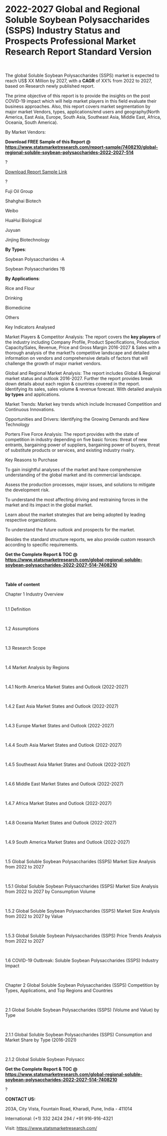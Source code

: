 <h1>2022-2027 Global and Regional Soluble Soybean Polysaccharides (SSPS) Industry Status and Prospects Professional Market Research Report Standard Version</h1><br/><p>The global Soluble Soybean Polysaccharides (SSPS) market is expected to reach US$ XX Million by 2027, with a <strong>CAGR</strong> of XX% from 2022 to 2027, based on Research newly published report.</p>
 
 
 
 <p>The prime objective of this report is to provide the insights on the post COVID-19 impact which will help market players in this field evaluate their business approaches. Also, this report covers market segmentation by major market Vendors, types, applications/end users and geography(North America, East Asia, Europe, South Asia, Southeast Asia, Middle East, Africa, Oceania, South America).</p>
 
 
 
 <p>By Market Vendors:</p>
 
 
 
 <div><b>Download FREE Sample of this Report @ <a href="https://www.statsmarketresearch.com/download-free-sample/7408210/global-regional-soluble-soybean-polysaccharides-2022-2027-514">https://www.statsmarketresearch.com/report-sample/7408210/global-regional-soluble-soybean-polysaccharides-2022-2027-514</a></b></div>
 
 
 
 <p>? </p>
 
 
 
 <p><a href="https://www.statsmarketresearch.com/download-free-sample/7408210/global-regional-soluble-soybean-polysaccharides-2022-2027-514">Download Report Sample Link</a></p>
 
 
 
 <p>? </p>
 
 
 
 <p>Fuji Oil Group</p>
 
 
 
 <p>Shahghai Biotech</p>
 
 
 
 <p>Weibo</p>
 
 
 
 <p>HuaHui Biological</p>
 
 
 
 <p>Juyuan</p>
 
 
 
 <p>Jinjing Biotechnology</p>
 
 
 
 <p><strong>By Types</strong>:</p>
 
 
 
 <p>Soybean Polysaccharides -A</p>
 
 
 
 <p>Soybean Polysaccharides ?B</p>
 
 
 
 <p><strong><strong>By Applications</strong></strong>:</p>
 
 
 
 <p>Rice and Flour</p>
 
 
 
 <p>Drinking</p>
 
 
 
 <p>Biomedicine</p>
 
 
 
 <p>Others</p>
 
 
 
 <p>Key Indicators Analysed</p>
 
 
 
 <p>Market Players & Competitor Analysis: The report covers the <strong>key players</strong> of the industry including Company Profile, Product Specifications, Production Capacity/Sales, Revenue, Price and Gross Margin 2016-2027 & Sales with a thorough analysis of the market?s competitive landscape and detailed information on vendors and comprehensive details of factors that will challenge the growth of major market vendors.</p>
 
 
 
 <p>Global and Regional Market Analysis: The report includes Global & Regional market status and outlook 2016-2027. Further the report provides break down details about each region & countries covered in the report. Identifying its sales, sales volume & revenue forecast. With detailed analysis <strong>by types</strong> and applications.</p>
 
 
 
 <p>Market Trends: Market key trends which include Increased Competition and Continuous Innovations.</p>
 
 
 
 <p>Opportunities and Drivers: Identifying the Growing Demands and New Technology</p>
 
 
 
 <p>Porters Five Force Analysis: The report provides with the state of competition in industry depending on five basic forces: threat of new entrants, bargaining power of suppliers, bargaining power of buyers, threat of substitute products or services, and existing industry rivalry.</p>
 
 
 
 <p>Key Reasons to Purchase</p>
 
 
 
 <p>To gain insightful analyses of the market and have comprehensive understanding of the global market and its commercial landscape.</p>
 
 
 
 <p>Assess the production processes, major issues, and solutions to mitigate the development risk.</p>
 
 
 
 <p>To understand the most affecting driving and restraining forces in the market and its impact in the global market.</p>
 
 
 
 <p>Learn about the market strategies that are being adopted by leading respective organizations.</p>
 
 
 
 <p>To understand the future outlook and prospects for the market.</p>
 
 
 
 <p>Besides the standard structure reports, we also provide custom research according to specific requirements.</p>
 
 
 
 <div><b>Get the Complete Report & TOC @ <a href="https://www.statsmarketresearch.com/global-regional-soluble-soybean-polysaccharides-2022-2027-514-7408210">https://www.statsmarketresearch.com/global-regional-soluble-soybean-polysaccharides-2022-2027-514-7408210</a></b></div>
 
 
 
 <p><br />
 
 <b>Table of content</b></p>
 
 
 
 <p>Chapter 1 Industry Overview<br />
 
 <br />
 
 1.1 Definition<br />
 
 <br />
 
 1.2 Assumptions<br />
 
 <br />
 
 1.3 Research Scope<br />
 
 <br />
 
 1.4 Market Analysis by Regions<br />
 
 <br />
 
 1.4.1 North America Market States and Outlook (2022-2027)<br />
 
 <br />
 
 1.4.2 East Asia Market States and Outlook (2022-2027)<br />
 
 <br />
 
 1.4.3 Europe Market States and Outlook (2022-2027)<br />
 
 <br />
 
 1.4.4 South Asia Market States and Outlook (2022-2027)<br />
 
 <br />
 
 1.4.5 Southeast Asia Market States and Outlook (2022-2027)<br />
 
 <br />
 
 1.4.6 Middle East Market States and Outlook (2022-2027)<br />
 
 <br />
 
 1.4.7 Africa Market States and Outlook (2022-2027)<br />
 
 <br />
 
 1.4.8 Oceania Market States and Outlook (2022-2027)<br />
 
 <br />
 
 1.4.9 South America Market States and Outlook (2022-2027)<br />
 
 <br />
 
 1.5 Global Soluble Soybean Polysaccharides (SSPS) Market Size Analysis from 2022 to 2027<br />
 
 <br />
 
 1.5.1 Global Soluble Soybean Polysaccharides (SSPS) Market Size Analysis from 2022 to 2027 by Consumption Volume<br />
 
 <br />
 
 1.5.2 Global Soluble Soybean Polysaccharides (SSPS) Market Size Analysis from 2022 to 2027 by Value<br />
 
 <br />
 
 1.5.3 Global Soluble Soybean Polysaccharides (SSPS) Price Trends Analysis from 2022 to 2027<br />
 
 <br />
 
 1.6 COVID-19 Outbreak: Soluble Soybean Polysaccharides (SSPS) Industry Impact<br />
 
 <br />
 
 Chapter 2 Global Soluble Soybean Polysaccharides (SSPS) Competition by Types, Applications, and Top Regions and Countries<br />
 
 <br />
 
 2.1 Global Soluble Soybean Polysaccharides (SSPS) (Volume and Value) by Type<br />
 
 <br />
 
 2.1.1 Global Soluble Soybean Polysaccharides (SSPS) Consumption and Market Share by Type (2016-2021)<br />
 
 <br />
 
 2.1.2 Global Soluble Soybean Polysacc</p>
 
 
 
 <div><b>Get the Complete Report & TOC @ <a href="https://www.statsmarketresearch.com/global-regional-soluble-soybean-polysaccharides-2022-2027-514-7408210">https://www.statsmarketresearch.com/global-regional-soluble-soybean-polysaccharides-2022-2027-514-7408210</a></b></div>
 
 
 
 <p>? </p>
 
 
 
 <p><b>CONTACT US:</b><br />
 
 203A, City Vista, Fountain Road, Kharadi, Pune, India - 411014<br />
 
 International: (+1) 332 2424 294 / +91 916-916-4321<br />
 
 Visit: <a href="https://www.statsmarketresearch.com/">https://www.statsmarketresearch.com/</a></p>